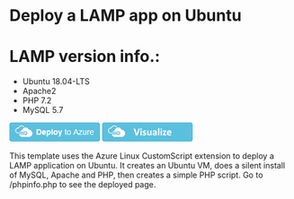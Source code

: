 # Deploy a LAMP app on Ubuntu

# LAMP version info.:
- Ubuntu 18.04-LTS
- Apache2
- PHP 7.2
- MySQL 5.7

<a href="https://portal.azure.com/#create/Microsoft.Template/uri/https%3A%2F%2Fraw.githubusercontent.com%2Fphstudy%2Fazure-lamp-template%2Fmaster%2Fazuredeploy.json" target="_blank"><img src="https://raw.githubusercontent.com/Azure/azure-quickstart-templates/master/1-CONTRIBUTION-GUIDE/images/deploytoazure.png"/></a>
<a href="http://armviz.io/#/?load=https%3A%2F%2Fraw.githubusercontent.com%2Fphstudy%2Fazure-lamp-template%2Fmaster%2Fazuredeploy.json" target="_blank">
    <img src="https://raw.githubusercontent.com/Azure/azure-quickstart-templates/master/1-CONTRIBUTION-GUIDE/images/visualizebutton.png"/>
</a>

This template uses the Azure Linux CustomScript extension to deploy a LAMP application on Ubuntu. It creates an Ubuntu VM, does a silent install of MySQL, Apache and PHP, then creates a simple PHP script.  Go to /phpinfo.php to see the deployed page.

